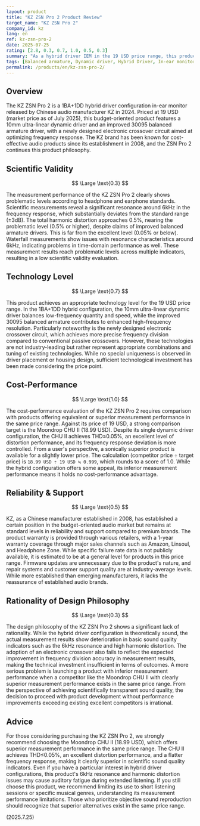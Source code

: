 ```yaml
---
layout: product
title: "KZ ZSN Pro 2 Product Review"
target_name: "KZ ZSN Pro 2"
company_id: kz
lang: en
ref: kz-zsn-pro-2
date: 2025-07-25
rating: [2.8, 0.3, 0.7, 1.0, 0.5, 0.3]
summary: "As a hybrid driver IEM in the 19 USD price range, this product exhibits clear measurement performance issues and offers no cost-performance advantage over single-driver products in the same price category."
tags: [Balanced armature, Dynamic driver, Hybrid Driver, In-ear monitors, KZ, Wired earphones]
permalink: /products/en/kz-zsn-pro-2/
---
```

## Overview

The KZ ZSN Pro 2 is a 1BA+1DD hybrid driver configuration in-ear monitor released by Chinese audio manufacturer KZ in 2024. Priced at 19 USD (market price as of July 2025), this budget-oriented product features a 10mm ultra-linear dynamic driver and an improved 30095 balanced armature driver, with a newly designed electronic crossover circuit aimed at optimizing frequency response. The KZ brand has been known for cost-effective audio products since its establishment in 2008, and the ZSN Pro 2 continues this product philosophy.

## Scientific Validity

$$ \Large \text{0.3} $$

The measurement performance of the KZ ZSN Pro 2 clearly shows problematic levels according to headphone and earphone standards. Scientific measurements reveal a significant resonance around 6kHz in the frequency response, which substantially deviates from the standard range (±3dB). The total harmonic distortion approaches 0.5%, nearing the problematic level (0.5% or higher), despite claims of improved balanced armature drivers. This is far from the excellent level (0.05% or below). Waterfall measurements show issues with resonance characteristics around 6kHz, indicating problems in time-domain performance as well. These measurement results reach problematic levels across multiple indicators, resulting in a low scientific validity evaluation.

## Technology Level

$$ \Large \text{0.7} $$

This product achieves an appropriate technology level for the 19 USD price range. In the 1BA+1DD hybrid configuration, the 10mm ultra-linear dynamic driver balances low-frequency quantity and speed, while the improved 30095 balanced armature contributes to enhanced high-frequency resolution. Particularly noteworthy is the newly designed electronic crossover circuit, which achieves more precise frequency division compared to conventional passive crossovers. However, these technologies are not industry-leading but rather represent appropriate combinations and tuning of existing technologies. While no special uniqueness is observed in driver placement or housing design, sufficient technological investment has been made considering the price point.

## Cost-Performance

$$ \Large \text{1.0} $$

The cost-performance evaluation of the KZ ZSN Pro 2 requires comparison with products offering equivalent or superior measurement performance in the same price range. Against its price of 19 USD, a strong comparison target is the Moondrop CHU II (18.99 USD). Despite its single dynamic driver configuration, the CHU II achieves THD≤0.05%, an excellent level of distortion performance, and its frequency response deviation is more controlled. From a user's perspective, a sonically superior product is available for a slightly lower price. The calculation (competitor price ÷ target price) is `18.99 USD ÷ 19 USD ≒ 0.999`, which rounds to a score of 1.0. While the hybrid configuration offers some appeal, its inferior measurement performance means it holds no cost-performance advantage.

## Reliability & Support

$$ \Large \text{0.5} $$

KZ, as a Chinese manufacturer established in 2008, has established a certain position in the budget-oriented audio market but remains at standard levels in reliability and support compared to premium brands. The product warranty is provided through various retailers, with a 1-year warranty coverage through major sales channels such as Amazon, Linsoul, and Headphone Zone. While specific failure rate data is not publicly available, it is estimated to be at a general level for products in this price range. Firmware updates are unnecessary due to the product's nature, and repair systems and customer support quality are at industry-average levels. While more established than emerging manufacturers, it lacks the reassurance of established audio brands.

## Rationality of Design Philosophy

$$ \Large \text{0.3} $$

The design philosophy of the KZ ZSN Pro 2 shows a significant lack of rationality. While the hybrid driver configuration is theoretically sound, the actual measurement results show deterioration in basic sound quality indicators such as the 6kHz resonance and high harmonic distortion. The adoption of an electronic crossover also fails to reflect the expected improvement in frequency division accuracy in measurement results, making the technical investment insufficient in terms of outcomes. A more serious problem is launching a product with inferior measurement performance when a competitor like the Moondrop CHU II with clearly superior measurement performance exists in the same price range. From the perspective of achieving scientifically transparent sound quality, the decision to proceed with product development without performance improvements exceeding existing excellent competitors is irrational.

## Advice

For those considering purchasing the KZ ZSN Pro 2, we strongly recommend choosing the Moondrop CHU II (18.99 USD), which offers superior measurement performance in the same price range. The CHU II achieves THD≤0.05%, an excellent distortion performance, and a flatter frequency response, making it clearly superior in scientific sound quality indicators. Even if you have a particular interest in hybrid driver configurations, this product's 6kHz resonance and harmonic distortion issues may cause auditory fatigue during extended listening. If you still choose this product, we recommend limiting its use to short listening sessions or specific musical genres, understanding its measurement performance limitations. Those who prioritize objective sound reproduction should recognize that superior alternatives exist in the same price range.

(2025.7.25)
